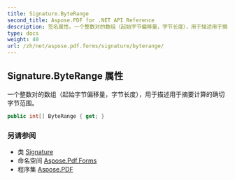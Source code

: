 ```yaml
---
title: Signature.ByteRange
second_title: Aspose.PDF for .NET API Reference
description: 签名属性。一个整数对的数组（起始字节偏移量，字节长度），用于描述用于摘要计算的确切字节范围
type: docs
weight: 40
url: /zh/net/aspose.pdf.forms/signature/byterange/
---
```

## Signature.ByteRange 属性

一个整数对的数组（起始字节偏移量，字节长度），用于描述用于摘要计算的确切字节范围。

```csharp
public int[] ByteRange { get; }
```

### 另请参阅

* 类 [Signature](../)
* 命名空间 [Aspose.Pdf.Forms](../../../aspose.pdf.forms/)
* 程序集 [Aspose.PDF](../../../)